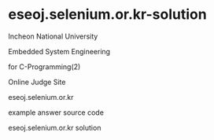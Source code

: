# eseoj.selenium.or.kr-solution
Incheon National University

Embedded System Engineering

for C-Programming(2)

Online Judge Site

eseoj.selenium.or.kr

example answer source code

eseoj.selenium.or.kr solution
